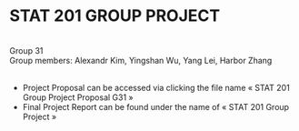 # STAT 201 GROUP PROJECT
<br>
Group 31 <br>
Group members: Alexandr Kim, Yingshan Wu, Yang Lei, Harbor Zhang <br> <br>

* Project Proposal can be accessed via clicking the file name « STAT 201 Group Project Proposal G31 » <br>
* Final Project Report can be found under the name of « STAT 201 Group Project »
